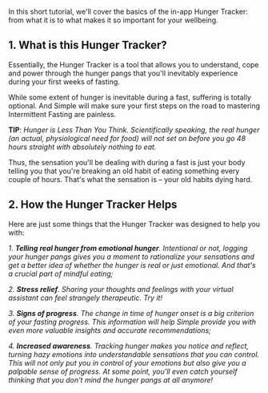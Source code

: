 In this short tutorial, we'll cover the basics of the in-app Hunger Tracker: from what it is to what makes it so important for your wellbeing.

## 1. What is this Hunger Tracker?

Essentially, the Hunger Tracker is a tool that allows you to understand, cope and power through the hunger pangs that you'll inevitably experience during your first weeks of fasting.

While some extent of hunger is inevitable during a fast, suffering is totally optional. And Simple will make sure your first steps on the road to mastering Intermittent Fasting are painless.

**TIP**: *Hunger is Less Than You Think. Scientifically speaking, the real hunger (an actual, physiological need for food) will not set on before you go 48 hours straight with absolutely nothing to eat.*

Thus, the sensation you'll be dealing with during a fast is just your body telling you that you're breaking an old habit of eating something every couple of hours. That's what the sensation is – your old habits dying hard.

## 2. How the Hunger Tracker Helps

Here are just some things that the Hunger Tracker was designed to help you with:

*1. **Telling real hunger from emotional hunger**. Intentional or not, logging your hunger pangs gives you a moment to rationalize your sensations and get a better idea of whether the hunger is real or just emotional. And that's a crucial part of mindful eating;*

*2. **Stress relief**. Sharing your thoughts and feelings with your virtual assistant can feel strangely therapeutic. Try it!*

*3. **Signs of progress**. The change in time of hunger onset is a big criterion of your fasting progress. This information will help Simple provide you with even more valuable insights and accurate recommendations;*

*4. **Increased awareness**. Tracking hunger makes you notice and reflect, turning hazy emotions into understandable sensations that you can control. This will not only put you in control of your emotions but also give you a palpable sense of progress. At some point, you'll even catch yourself thinking that you don't mind the hunger pangs at all anymore!*
